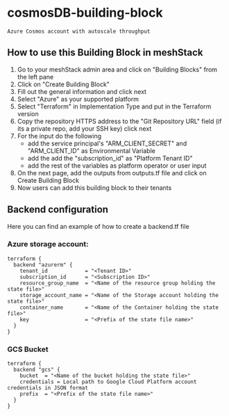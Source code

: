 # cosmosDB-building-block
    Azure Cosmos account with autoscale throughput


## How to use this Building Block in meshStack 

1. Go to your meshStack admin area and click on "Building Blocks" from the left pane
2. Click on "Create Building Block"
3. Fill out the general information and click next
4. Select "Azure" as your supported platform 
5. Select "Terraform" in Implementation Type and put in the Terraform version
6. Copy the repository HTTPS address to the "Git Repository URL" field (if its a private repo, add your SSH key) click next
7. For the input do the following
    - add the service principal's "ARM_CLIENT_SECRET" and "ARM_CLIENT_ID" as Environmental Variable
    - add the add the "subscription_id" as "Platform Tenant ID"
    - add the rest of the variables as platform operator or user input
8. On the next page, add the outputs from outputs.tf file and click on Create Building Block
9. Now users can add this building block to their tenants

## Backend configuration
Here you can find an example of how to create a backend.tf file
### Azure storage account:
```
terraform {
  backend "azurerm" {
    tenant_id            = "<Tenant ID>"
    subscription_id      = "<Subscription ID>"
    resource_group_name  = "<Name of the resource group holding the state file>"
    storage_account_name = "<Name of the Storage account holding the state file>"
    container_name       = "<Name of the Container holding the state file>"
    key                  = "<Prefix of the state file name>"
  }
}
```

### GCS Bucket
```
terraform {
  backend "gcs" {
    bucket  = "<Name of the bucket holding the state file>"
    credentials = Local path to Google Cloud Platform account credentials in JSON format
    prefix  = "<Prefix of the state file name>"
  }
}
```